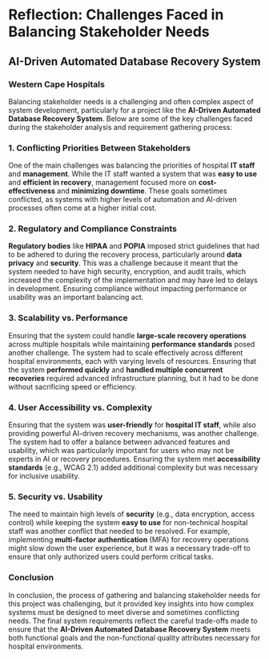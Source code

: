 
# Reflection: Challenges Faced in Balancing Stakeholder Needs  
## AI-Driven Automated Database Recovery System  
### Western Cape Hospitals  

Balancing stakeholder needs is a challenging and often complex aspect of system development, particularly for a project like the **AI-Driven Automated Database Recovery System**. Below are some of the key challenges faced during the stakeholder analysis and requirement gathering process:

### **1. Conflicting Priorities Between Stakeholders**  
One of the main challenges was balancing the priorities of hospital **IT staff** and **management**. While the IT staff wanted a system that was **easy to use** and **efficient in recovery**, management focused more on **cost-effectiveness** and **minimizing downtime**. These goals sometimes conflicted, as systems with higher levels of automation and AI-driven processes often come at a higher initial cost.

### **2. Regulatory and Compliance Constraints**  
**Regulatory bodies** like **HIPAA** and **POPIA** imposed strict guidelines that had to be adhered to during the recovery process, particularly around **data privacy** and **security**. This was a challenge because it meant that the system needed to have high security, encryption, and audit trails, which increased the complexity of the implementation and may have led to delays in development. Ensuring compliance without impacting performance or usability was an important balancing act.

### **3. Scalability vs. Performance**  
Ensuring that the system could handle **large-scale recovery operations** across multiple hospitals while maintaining **performance standards** posed another challenge. The system had to scale effectively across different hospital environments, each with varying levels of resources. Ensuring that the system **performed quickly** and **handled multiple concurrent recoveries** required advanced infrastructure planning, but it had to be done without sacrificing speed or efficiency.

### **4. User Accessibility vs. Complexity**  
Ensuring that the system was **user-friendly** for **hospital IT staff**, while also providing powerful AI-driven recovery mechanisms, was another challenge. The system had to offer a balance between advanced features and usability, which was particularly important for users who may not be experts in AI or recovery procedures. Ensuring the system met **accessibility standards** (e.g., WCAG 2.1) added additional complexity but was necessary for inclusive usability.

### **5. Security vs. Usability**  
The need to maintain high levels of **security** (e.g., data encryption, access control) while keeping the system **easy to use** for non-technical hospital staff was another conflict that needed to be resolved. For example, implementing **multi-factor authentication** (MFA) for recovery operations might slow down the user experience, but it was a necessary trade-off to ensure that only authorized users could perform critical tasks.

### Conclusion  
In conclusion, the process of gathering and balancing stakeholder needs for this project was challenging, but it provided key insights into how complex systems must be designed to meet diverse and sometimes conflicting needs. The final system requirements reflect the careful trade-offs made to ensure that the **AI-Driven Automated Database Recovery System** meets both functional goals and the non-functional quality attributes necessary for hospital environments.


